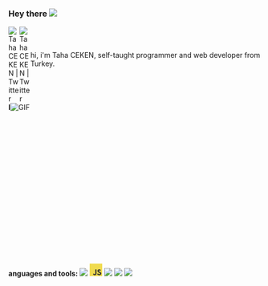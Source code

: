 ### Hey there <img src="https://media.giphy.com/media/hvRJCLFzcasrR4ia7z/giphy.gif" width="25px">
<a href="https://twitter.com/tahckn">
  <img align="left" alt="Taha CEKEN | Twitter" width="22px" src="https://raw.githubusercontent.com/peterthehan/peterthehan/master/assets/twitter.svg" />
</a>
<a href="mailto:abhishek.naidu@cred.club">
  <img align="left" alt="Taha CEKEN | Twitter" width="22px" src="https://upload.wikimedia.org/wikipedia/commons/thumb/e/ec/Circle-icons-mail.svg/1200px-Circle-icons-mail.svg.png" />
  <br>
</a>
<br>
<p>
hi, i'm Taha CEKEN, self-taught programmer and web developer from Turkey.
</p>
<br>

<img align="right" alt="GIF" src="https://github.com/abhisheknaiidu/abhisheknaiidu/blob/master/code.gif?raw=true" width="500" height="320" />

**languages and tools:**
<code><img height="25" src="https://www.pngitem.com/pimgs/m/298-2985558_c-sharp-logo-png.png"></code>
<code><img height="25" src="https://raw.githubusercontent.com/github/explore/80688e429a7d4ef2fca1e82350fe8e3517d3494d/topics/javascript/javascript.png"></code>
<code><img height="27" src="https://www.tutorsvalley.com/public/storage/uploads/course/1453979090-java-icon.png"></code>
<code><img height="27" src="https://www.pngall.com/wp-content/uploads/5/Python-PNG.png"></code>
<code><img height="25" src="https://img1.pnghut.com/0/14/6/WkUA40YbY1/computer-program-mysql-logo-database-microsoft-sql-server.jpg"></code>
